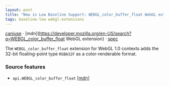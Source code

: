 ```yaml
---
layout: post
title: "New in Low Baseline Support: WEBGL_color_buffer_float WebGL extension"
tags: baseline-low webgl-extensions
---
```


[caniuse](https://caniuse.com/?search=webgl-color-buffer-float) · [mdn](https://developer.mozilla.org/en-US/search?q=WEBGL_color_buffer_float WebGL extension) · [spec](https://registry.khronos.org/webgl/extensions/WEBGL_color_buffer_float/)

The `WEBGL_color_buffer_float` extension for WebGL 1.0 contexts adds the 32-bit floating-point type `RGBA32F` as a color-renderable format.

### Source features

- ``api.WEBGL_color_buffer_float`` [[mdn]](https://developer.mozilla.org/en-US/search?q=api.WEBGL_color_buffer_float)
